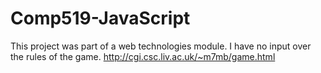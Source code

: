 # Comp519-JavaScript
This project was part of a web technologies module.  I have no input over the rules of the game.
http://cgi.csc.liv.ac.uk/~m7mb/game.html
